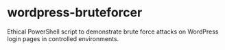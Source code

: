 # wordpress-bruteforcer
Ethical PowerShell script to demonstrate brute force attacks on WordPress login pages in controlled environments.
